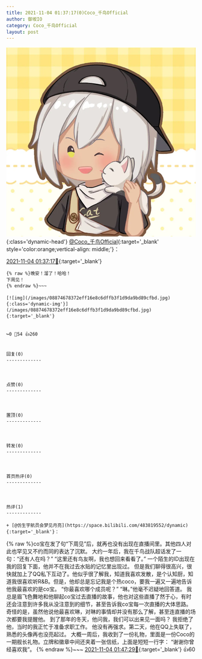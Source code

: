 ```yaml
---
title: 2021-11-04 01:37:17(0)Coco_千鸟Official
author: 御坂IO
category: Coco_千鸟Official
layout: post
---
```


![img](/images/85e485bc0dbd0cde4d15f24d7cffe9704618ad10.jpg){:class='dynamic-head'}
[@Coco_千鸟Official](https://space.bilibili.com/1891728206/dynamic){:target='_blank' style='color:orange;vertical-align: middle;'}：

[2021-11-04 01:37:17🔗](https://t.bilibili.com/588937241457645681){:target='_blank'}

~~~
{% raw %}晚安！溜了！哈哈！
下周见！
{% endraw %}~~~

[![img](/images/08874678372eff16e8c6dffb3f1d9da9bd89cfbd.jpg){:class='dynamic-img'}](/images/08874678372eff16e8c6dffb3f1d9da9bd89cfbd.jpg){:target='_blank'}


↪️0 💬54 👍260


回复(0)
-------------



点赞(0)
-------------



置顶(0)
-------------



转发(0)
-------------



首页热评(0)
-------------



热评(1)
-------------

+ [@仿生宇航员会梦见月亮](https://space.bilibili.com/483819552/dynamic){:target='_blank'}：
~~~
{% raw %}co宝在发了句“下周见”后，就再也没有出现在直播间里。其他四人对此也罕见又不约而同的表达了沉默。
大约一年后，我在千鸟战队超话发了一句：“还有人在吗？”
“这里还有鸟友啊，我也想回来看看了。”
一个陌生的ID出现在我的回复下面，他并不在我过去水贴的记忆里出现过。
但是我们聊得很高兴，很快就加上了QQ私下互动了。他似乎很了解我，知道我喜欢发散，是个认知厨，知道我很喜欢听R&amp;B。但是，他却总是忘记我是个热coco，要我一遍又一遍地告诉他我最喜欢的是co宝。
“你最喜欢哪个成员呢？”
“琳。”他毫不迟疑地回答道。
我总是眉飞色舞地和他聊起co宝过去直播的故事，他也对这些直播了然于心，有时还会注意到许多我从没注意到的细节，甚至告诉我co宝每一次直播的大体思路。奇怪的是，虽然他说他最喜欢琳，对琳的事情却并没有那么了解，甚至连直播的场次都要我提醒他。
到了那年的冬天，他问我，我们可以出来见一面吗？
我拒绝了他，当时的我正忙于准备求职工作。
他没有再强求。第二天，他在QQ上失联了，熟悉的头像再也没亮起过。
大概一周后，我收到了一份礼物，里面是一份Coco的一期舰长礼物。立牌和徽章中间还夹着一张信纸，上面是短短一行字：
“谢谢你曾经喜欢我”。
{% endraw %}~~~
[2021-11-04 01:47:29🔗](https://t.bilibili.com/588937241457645681#reply5699577756){:target='_blank'} 👍60


